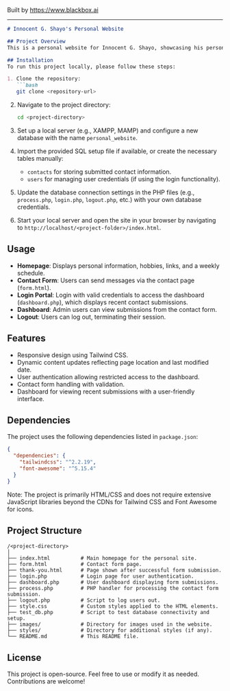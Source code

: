 
Built by https://www.blackbox.ai

---

```markdown
# Innocent G. Shayo's Personal Website

## Project Overview
This is a personal website for Innocent G. Shayo, showcasing his personal information, hobbies, and professional interests. The website includes a contact form for inquiries, a login system for managing contacts, and an interactive dashboard for form submissions. It is designed using HTML, CSS with Tailwind, and PHP for backend functionalities.

## Installation
To run this project locally, please follow these steps:

1. Clone the repository:
   ```bash
   git clone <repository-url>
   ```
   
2. Navigate to the project directory:
   ```bash
   cd <project-directory>
   ```

3. Set up a local server (e.g., XAMPP, MAMP) and configure a new database with the name `personal_website`.

4. Import the provided SQL setup file if available, or create the necessary tables manually:
   - `contacts` for storing submitted contact information.
   - `users` for managing user credentials (if using the login functionality).

5. Update the database connection settings in the PHP files (e.g., `process.php`, `login.php`, `logout.php`, etc.) with your own database credentials.

6. Start your local server and open the site in your browser by navigating to `http://localhost/<project-folder>/index.html`.

## Usage
- **Homepage**: Displays personal information, hobbies, links, and a weekly schedule.
- **Contact Form**: Users can send messages via the contact page (`form.html`).
- **Login Portal**: Login with valid credentials to access the dashboard (`dashboard.php`), which displays recent contact submissions.
- **Dashboard**: Admin users can view submissions from the contact form.
- **Logout**: Users can log out, terminating their session.

## Features
- Responsive design using Tailwind CSS.
- Dynamic content updates reflecting page location and last modified date.
- User authentication allowing restricted access to the dashboard.
- Contact form handling with validation.
- Dashboard for viewing recent submissions with a user-friendly interface.

## Dependencies
The project uses the following dependencies listed in `package.json`:
```json
{
  "dependencies": {
    "tailwindcss": "^2.2.19",
    "font-awesome": "^5.15.4"
  }
}
```
Note: The project is primarily HTML/CSS and does not require extensive JavaScript libraries beyond the CDNs for Tailwind CSS and Font Awesome for icons.

## Project Structure
```
/<project-directory>
│
├── index.html          # Main homepage for the personal site.
├── form.html           # Contact form page.
├── thank-you.html      # Page shown after successful form submission.
├── login.php           # Login page for user authentication.
├── dashboard.php       # User dashboard displaying form submissions.
├── process.php         # PHP handler for processing the contact form submission.
├── logout.php          # Script to log users out.
├── style.css           # Custom styles applied to the HTML elements.
├── test_db.php         # Script to test database connectivity and setup.
├── images/             # Directory for images used in the website.
├── styles/             # Directory for additional styles (if any).
└── README.md           # This README file.
```

## License
This project is open-source. Feel free to use or modify it as needed. Contributions are welcome!
```
